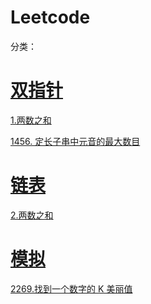 # Leetcode

分类：

# [**双指针**](https://github.com/gg-tr/leet-code/tree/main/%E5%8F%8C%E6%8C%87%E9%92%88)

  [1.两数之和](https://github.com/gg-tr/leet-code/blob/main/%E5%8F%8C%E6%8C%87%E9%92%88/1.%20%E4%B8%A4%E6%95%B0%E4%B9%8B%E5%92%8C.md)

  [1456. 定长子串中元音的最大数目](https://leetcode.cn/problems/maximum-number-of-vowels-in-a-substring-of-given-length/)

# [链表](https://github.com/gg-tr/leet-code/tree/main/%E9%93%BE%E8%A1%A8)

  [2.两数之和](https://github.com/gg-tr/leet-code/blob/main/%E9%93%BE%E8%A1%A8/2.%20%E4%B8%A4%E6%95%B0%E7%9B%B8%E5%8A%A0.md)

  

# [模拟](https://github.com/gg-tr/leet-code/tree/main/%E6%A8%A1%E6%8B%9F)

  [2269.找到一个数字的 K 美丽值](https://github.com/gg-tr/leet-code/blob/main/%E6%A8%A1%E6%8B%9F/2269.%20%E6%89%BE%E5%88%B0%E4%B8%80%E4%B8%AA%E6%95%B0%E5%AD%97%E7%9A%84%20K%20%E7%BE%8E%E4%B8%BD%E5%80%BC.md)
